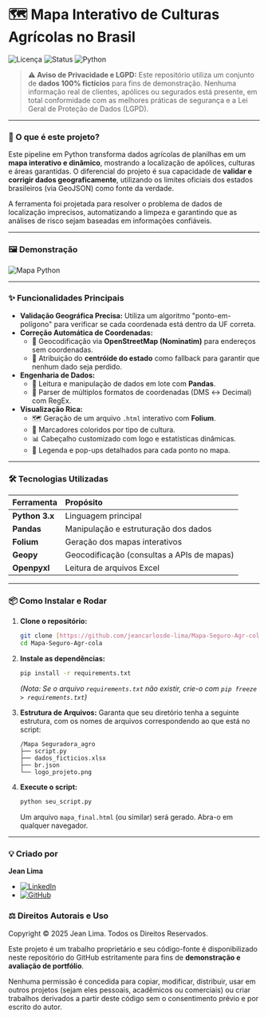 # 🗺️ Mapa Interativo de Culturas Agrícolas no Brasil

![Licença](https://img.shields.io/badge/license-GPL--3.0-blue)
![Status](https://img.shields.io/badge/status-funcional-green)
![Python](https://img.shields.io/badge/python-3.9%2B-informational)

> **⚠️ Aviso de Privacidade e LGPD:** Este repositório utiliza um conjunto de **dados 100% fictícios** para fins de demonstração. Nenhuma informação real de clientes, apólices ou segurados está presente, em total conformidade com as melhores práticas de segurança e a Lei Geral de Proteção de Dados (LGPD).

---

### 🚀 O que é este projeto?

Este pipeline em Python transforma dados agrícolas de planilhas em um **mapa interativo e dinâmico**, mostrando a localização de apólices, culturas e áreas garantidas. O diferencial do projeto é sua capacidade de **validar e corrigir dados geograficamente**, utilizando os limites oficiais dos estados brasileiros (via GeoJSON) como fonte da verdade.

A ferramenta foi projetada para resolver o problema de dados de localização imprecisos, automatizando a limpeza e garantindo que as análises de risco sejam baseadas em informações confiáveis.

---

### 🖼️ Demonstração


![Mapa Python](https://github.com/user-attachments/assets/175e871a-3a6c-49fb-810c-894eddfe43cd)

---

### ✨ Funcionalidades Principais

* **Validação Geográfica Precisa:** Utiliza um algoritmo "ponto-em-polígono" para verificar se cada coordenada está dentro da UF correta.
* **Correção Automática de Coordenadas:**
    * 📡 Geocodificação via **OpenStreetMap (Nominatim)** para endereços sem coordenadas.
    * 🎯 Atribuição do **centróide do estado** como fallback para garantir que nenhum dado seja perdido.
* **Engenharia de Dados:**
    * 📂 Leitura e manipulação de dados em lote com **Pandas**.
    * 📍 Parser de múltiplos formatos de coordenadas (DMS ↔ Decimal) com RegEx.
* **Visualização Rica:**
    * 🗺️ Geração de um arquivo `.html` interativo com **Folium**.
    * 🎨 Marcadores coloridos por tipo de cultura.
    * 📊 Cabeçalho customizado com logo e estatísticas dinâmicas.
    * 🔖 Legenda e pop-ups detalhados para cada ponto no mapa.

---

### 🛠️ Tecnologias Utilizadas

| Ferramenta | Propósito |
| :--- | :--- |
| **Python 3.x** | Linguagem principal |
| **Pandas** | Manipulação e estruturação dos dados |
| **Folium** | Geração dos mapas interativos |
| **Geopy** | Geocodificação (consultas a APIs de mapas) |
| **Openpyxl**| Leitura de arquivos Excel |

---

### 📦 Como Instalar e Rodar

1.  **Clone o repositório:**
    ```bash
    git clone [https://github.com/jeancarlosde-lima/Mapa-Seguro-Agr-cola.git](https://github.com/jeancarlosde-lima/Mapa-Seguro-Agr-cola.git)
    cd Mapa-Seguro-Agr-cola
    ```
2.  **Instale as dependências:**
    ```bash
    pip install -r requirements.txt
    ```
    *(Nota: Se o arquivo `requirements.txt` não existir, crie-o com `pip freeze > requirements.txt`)*

3.  **Estrutura de Arquivos:** Garanta que seu diretório tenha a seguinte estrutura, com os nomes de arquivos correspondendo ao que está no script:
    ```
    /Mapa Seguradora_agro
    ├── script.py
    ├── dados_ficticios.xlsx
    ├── br.json
    └── logo_projeto.png
    ```

4.  **Execute o script:**
    ```bash
    python seu_script.py
    ```
    Um arquivo `mapa_final.html` (ou similar) será gerado. Abra-o em qualquer navegador.

---

### 💡 Criado por

**Jean Lima**
* [![LinkedIn](https://img.shields.io/badge/linkedin-%230077B5.svg?style=for-the-badge&logo=linkedin&logoColor=white)](https://www.linkedin.com/in/jeancarlosodelima/)
* [![GitHub](https://img.shields.io/badge/github-%23121011.svg?style=for-the-badge&logo=github&logoColor=white)](https://github.com/jeancarlosde-lima)



### ⚖️ Direitos Autorais e Uso

Copyright © 2025 Jean Lima. Todos os Direitos Reservados.

Este projeto é um trabalho proprietário e seu código-fonte é disponibilizado neste repositório do GitHub estritamente para fins de **demonstração e avaliação de portfólio**.

Nenhuma permissão é concedida para copiar, modificar, distribuir, usar em outros projetos (sejam eles pessoais, acadêmicos ou comerciais) ou criar trabalhos derivados a partir deste código sem o consentimento prévio e por escrito do autor.
